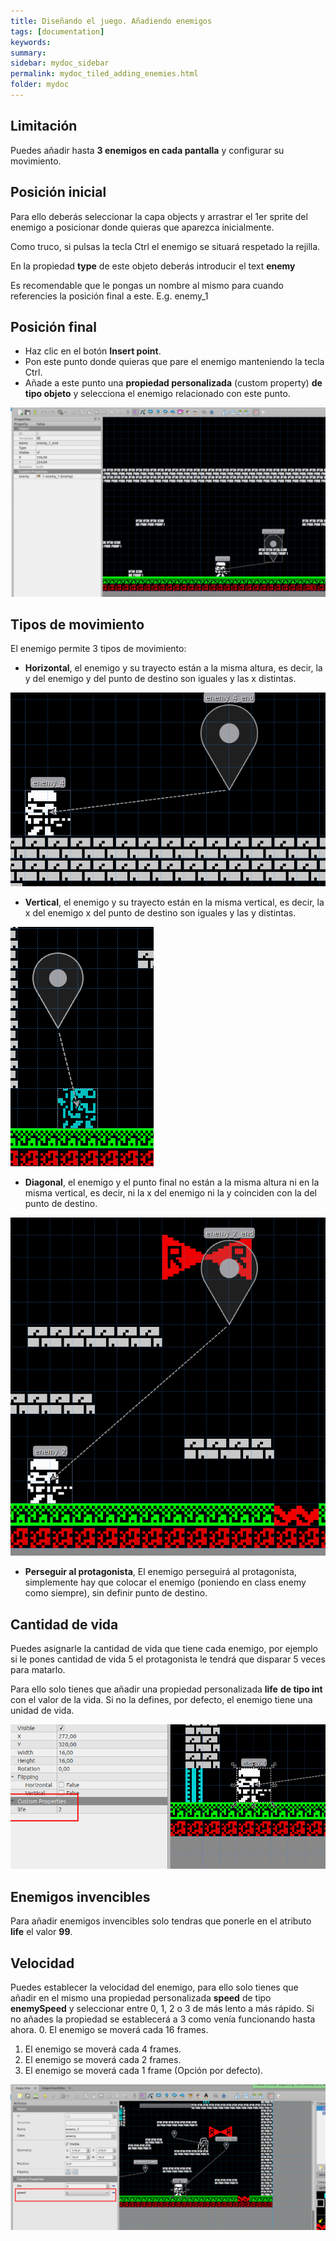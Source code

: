 ```yaml
---
title: Diseñando el juego. Añadiendo enemigos
tags: [documentation]
keywords:
summary: 
sidebar: mydoc_sidebar
permalink: mydoc_tiled_adding_enemies.html
folder: mydoc
---
```


## Limitación

Puedes añadir hasta **3 enemigos en cada pantalla** y configurar su movimiento.

## Posición inicial

Para ello deberás seleccionar la capa objects y arrastrar el 1er sprite del enemigo a posicionar donde quieras que aparezca inicialmente.

Como truco, si pulsas la tecla Ctrl el enemigo se situará respetado la rejilla.

En la propiedad **type** de este objeto deberás introducir el text **enemy**

Es recomendable que le pongas un nombre al mismo para cuando referencies la posición final a este. E.g. enemy_1

## Posición final

* Haz clic en el botón **Insert point**.
* Pon este punto donde quieras que pare el enemigo manteniendo la tecla Ctrl.
* Añade a este punto una **propiedad personalizada** (custom property) **de tipo objeto** y selecciona el enemigo relacionado con este punto.

![](images/enemy_movement.png)

## Tipos de movimiento

El enemigo permite 3 tipos de movimiento:
* **Horizontal**, el enemigo y su trayecto están a la misma altura, es decir, la y del enemigo y del punto de destino son iguales y las x distintas.

![](images/enemigos_movimiento_horizontal.png)

* **Vertical**, el enemigo y su trayecto están en la misma vertical, es decir, la x del enemigo x del punto de destino son iguales y las y distintas.

![](images/enemigos_movimiento_vertical.png)

* **Diagonal**, el enemigo y el punto final no están a la misma altura ni en la misma vertical, es decir, ni la x del enemigo ni la y coinciden con la del punto de destino.

![](images/enemigos_movimiento_diagonal.png)

* **Perseguir al protagonista**, El enemigo perseguirá al protagonista, simplemente hay que colocar el enemigo (poniendo en class enemy como siempre), sin definir punto de destino.

## Cantidad de vida

Puedes asignarle la cantidad de vida que tiene cada enemigo, por ejemplo si le pones cantidad de vida 5 el protagonista le tendrá que disparar 5 veces para matarlo.

Para ello solo tienes que añadir una propiedad personalizada **life** **de tipo int** con el valor de la vida. Si no la defines, por defecto, el enemigo tiene una unidad de vida.

![](images/vida_enemigo.png)

## Enemigos invencibles

Para añadir enemigos invencibles solo tendras que ponerle en el atributo **life** el valor **99**.

## Velocidad

Puedes establecer la velocidad del enemigo, para ello solo tienes que añadir en el mismo una propiedad personalizada **speed** de tipo **enemySpeed** y seleccionar entre 0, 1, 2 o 3 de más lento a más rápido. Si no añades la propiedad se establecerá a 3 como venía funcionando hasta ahora.
0. El enemigo se moverá cada 16 frames.
1. El enemigo se moverá cada 4 frames.
2. El enemigo se moverá cada 2 frames.
3. El enemigo se moverá cada 1 frame (Opción por defecto).

![](images/enemyspeed.png)


<!-- ## Color

Se le puede cambiar al enemigo el color simplemente añadiendo una propiedad personalizada **color** **de tipo int** donde tienes que poner el color de spectrum (0-7) deseado.

![](./images/colores_spectrum.png)

![](./images/sprites_color.png) -->

